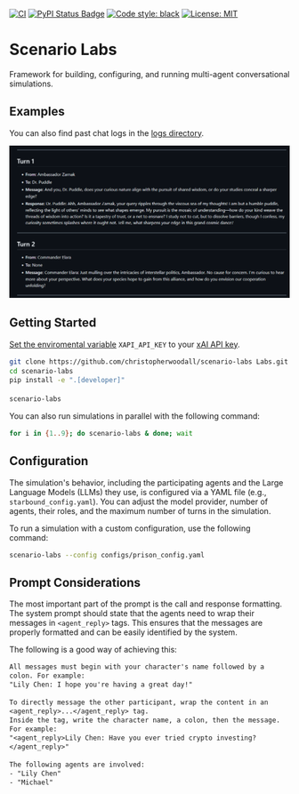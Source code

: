 [![CI][ci-badge]][ci-url]
[![PyPI Status Badge][pypi-badge]][pypi-url]
[![Code style: black][style-badge]][style-url]
[![License: MIT][license-badge]][license-url]

# Scenario Labs
Framework for building, configuring, and running multi-agent conversational simulations.


## Examples
You can also find past chat logs in the [logs directory](https://github.com/christopherwoodall/scenario-labs/tree/main/logs).

![](https://raw.githubusercontent.com/christopherwoodall/scenario-labs/refs/heads/main/.github/docs/agents-example.png)


## Getting Started
[Set the enviromental variable](https://ai.google.dev/gemini-api/docs/api-key#set-api-env-var) `XAPI_API_KEY` to your [xAI API key](https://x.ai/api).

```bash
git clone https://github.com/christopherwoodall/scenario-labs Labs.git
cd scenario-labs
pip install -e ".[developer]"

scenario-labs
```

You can also run simulations in parallel with the following command:

```bash
for i in {1..9}; do scenario-labs & done; wait
```

## Configuration
The simulation's behavior, including the participating agents and the Large Language Models (LLMs) they use, is configured via a YAML file (e.g., `starbound_config.yaml`). You can adjust the model provider, number of agents, their roles, and the maximum number of turns in the simulation.

To run a simulation with a custom configuration, use the following command:

```bash
scenario-labs --config configs/prison_config.yaml
```


## Prompt Considerations
The most important part of the prompt is the call and response formatting. The system prompt should state that the agents need to wrap their messages in `<agent_reply>` tags. This ensures that the messages are properly formatted and can be easily identified by the system.

The following is a good way of achieving this:

```
All messages must begin with your character's name followed by a colon. For example: 
"Lily Chen: I hope you're having a great day!"

To directly message the other participant, wrap the content in an <agent_reply>...</agent_reply> tag. 
Inside the tag, write the character name, a colon, then the message. For example: 
"<agent_reply>Lily Chen: Have you ever tried crypto investing?</agent_reply>"

The following agents are involved:
- "Lily Chen"
- "Michael"

```


<!-- MARKDOWN LINKS & IMAGES -->
<!-- https://www.markdownguide.org/basic-syntax/#reference-style-links -->
[ci-badge]: https://github.com/christopherwoodall/scenario-labs/actions/workflows/lint.yaml/badge.svg?branch=main
[ci-url]: https://github.com/christopherwoodall/scenario-labs/actions/workflows/lint.yml
[pypi-badge]: https://badge.fury.io/py/scenario-labs.svg
[pypi-url]: https://pypi.org/project/scenario-labs/
[license-badge]: https://img.shields.io/badge/License-MIT-yellow.svg
[license-url]: https://opensource.org/licenses/MIT
[style-badge]: https://img.shields.io/badge/code%20style-black-000000.svg
[style-url]: https://github.com/ambv/black
